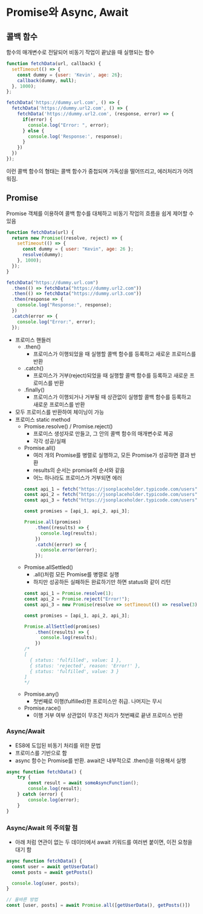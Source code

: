 # Promise와 Async, Await

## 콜백 함수
함수의 매개변수로 전달되어 비동기 작업이 끝났을 때 실행되는 함수
```javascript
function fetchData(url, callback) {
  setTimeout(() => {
    const dummy = {user: 'Kevin', age: 26};
    callback(dummy, null);
  }, 1000);
};

fetchData('https://dummy.url.com', () => {
  fetchData('https://dummy.url2.com', () => {
    fetchData('https://dummy.url2.com', (response, error) => {
      if(error) {
        console.log("Error: ", error);
      } else {
        console.log('Response:', response);
      }
    })
  })
});
```
이런 콜백 함수의 형태는 콜백 함수가 중첩되며 가독성을 떨어뜨리고, 에러처리가 어려워짐.
## Promise
Promise 객체를 이용하여 콜백 함수를 대체하고 비동기 작업의 흐름을 쉽게 제어할 수 있음
```javascript
function fetchData(url) {
  return new Promise((resolve, reject) => {
    setTimeout(() => {
      const dummy = { user: "Kevin", age: 26 };
      resolve(dummy);
    }, 1000);
  });
}

fetchData("https://dummy.url.com")
  .then(() => fetchData("https://dummy.url2.com"))
  .then(() => fetchData("https://dummy.url3.com"))
  .then(response => {
    console.log("Response:", response);
  })
  .catch(error => {
    console.log("Error:", error);
  });

```
- 프로미스 핸들러
	- .then()
		- 프로미스가 이행되었을 때 실행할 콜백 함수를 등록하고 새로운 프로미스를 반환
	- .catch()
		- 프로미스가 거부(reject)되었을 때 실행할 콜백 함수를 등록하고 새로운 프로미스를 반환
	- .finally()
		- 프로미스가 이행되거나 거부될 때 상관없이 실행할 콜백 함수를 등록하고 새로운 프로미스를 반환
- 모두 프로미스를 반환하여 체이닝이 가능
- 프로미스 static method
	- Promise.resolve() / Promise.reject()
		- 프로미스 생성자로 만들고, 그 안의 콜백 함수의 매개변수로 제공
		- 각각 성공/실패 
	- Promise.all()
		- 여러 개의 Promise를 병렬로 실행하고, 모든 Promise가 성공하면 결과 반환
		- results의 순서는 promise의 순서와 같음
		- 어느 하나라도 프로미스가 거부되면 에러
		```javascript
		const api_1 = fetch("https://jsonplaceholder.typicode.com/users");
		const api_2 = fetch("https://jsonplaceholder.typicode.com/users");
		const api_3 = fetch("https://jsonplaceholder.typicode.com/users");

		const promises = [api_1, api_2, api_3];

		Promise.all(promises)
		    .then((results) => {
		      console.log(results);
		    })
		    .catch((error) => {
		      console.error(error);
		    });
		```
	- Promise.allSettled()
		- .all()처럼 모든 Promise를 병렬로 실행
		- 하지만 성공하든 실패하든 완료하기만 하면 status와 같이 리턴
		```javascript
		const api_1 = Promise.resolve(1);
		const api_2 = Promise.reject("Error!");
		const api_3 = new Promise(resolve => setTimeout(() => resolve(3), 2000));
		
		const promises = [api_1, api_2, api_3];
		
		Promise.allSettled(promises)
		    .then((results) => {
		      console.log(results);
		    })
		/*
		[
		  { status: 'fulfilled', value: 1 },
		  { status: 'rejected', reason: 'Error!' },
		  { status: 'fulfilled', value: 3 }
		]
		*/

		```
	- Promise.any()
		- 첫번째로 이행(fulfilled)한 프로미스만 취급. 나머지는 무시
	- Promise.race()
		- 이행 거부 여부 상관없이 무조건 처리가 첫번째로 끝낸 프로미스 반환

### Async/Await
- ES8에 도입된 비동기 처리를 위한 문법
- 프로미스를 기반으로 함
- async 함수는 Promise를 반환. await은 내부적으로 .then()을 이용해서 실행
```javascript
async function fetchData() { 
	try {
		const result = await someAsyncFunction(); 
		console.log(result); 
	} catch (error) {
		console.log(error);
	}
}
```

### Async/Await 의 주의할 점
- 아래 처럼 연관이 없는 두 데이터에서 await 키워드를 여러번 붙이면, 이전 요청을 대기 함
```javascript
async function fetchData() {
  const user = await getUserData()
  const posts = await getPosts()

  console.log(user, posts);
}

// 올바른 방법
const [user, posts] = await Promise.all([getUserData(), getPosts()])

```
